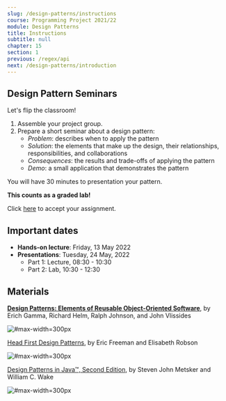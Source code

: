 ```yaml
---
slug: /design-patterns/instructions
course: Programming Project 2021/22
module: Design Patterns
title: Instructions
subtitle: null
chapter: 15
section: 1
previous: /regex/api
next: /design-patterns/introduction
---
```


## Design Pattern Seminars

Let's flip the classroom!

1. Assemble your project group.
2. Prepare a short seminar about a design pattern:
    - *Problem*: describes when to apply the pattern 
    - *Solution*: the elements that make up the design, their relationships, responsibilities, and collaborations
    - *Consequences*: the results and trade-offs of applying the pattern
    - *Demo*: a small application that demonstrates the pattern

You will have 30 minutes to presentation your pattern.

**This counts as a graded lab!**

Click [here](https://classroom.github.com/a/gEJEwg4K) to accept your assignment.

## Important dates

- **Hands-on lecture**: Friday, 13 May 2022
- **Presentations**: Tuesday, 24 May, 2022
  - Part 1: Lecture, 08:30 - 10:30
  - Part 2: Lab, 10:30 - 12:30
  
## Materials

**[Design Patterns: Elements of Reusable Object-Oriented Software](https://ubz-primo.hosted.exlibrisgroup.com/permalink/f/1t65344/39UBZ_ALMA_DS51184149850001241)**,
by Erich Gamma, Richard Helm, Ralph Johnson, and John Vlissides

![](https://m.media-amazon.com/images/I/51kuc0iWoKL.jpg "#max-width=300px")

[Head First Design Patterns](https://ubz-primo.hosted.exlibrisgroup.com/permalink/f/pok0fm/39UBZ_ALMA_DS51259502890001241),
by Eric Freeman and Elisabeth Robson

![](https://learning.oreilly.com/covers/urn:orm:book:9781492077992/400w/ "#max-width=300px")

[Design Patterns in Java™, Second Edition](https://ubz-primo.hosted.exlibrisgroup.com/permalink/f/pok0fm/39UBZ_ALMA_DS51260109680001241),
by Steven John Metsker and William C. Wake

![](https://learning.oreilly.com/covers/urn:orm:book:9780321630483/400w/ "#max-width=300px")